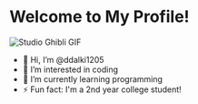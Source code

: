 # Welcome to My Profile!

![Studio Ghibli GIF](https://media.giphy.com/media/ZYZEFjLzOV3fq/giphy.gif)
- 👋 Hi, I’m @ddalki1205
- 👀 I’m interested in coding
- 🌱 I’m currently learning programming
- ⚡ Fun fact: I'm a 2nd year college student!

<!---
ddalki1205/ddalki1205 is a ✨ special ✨ repository because its `README.md` (this file) appears on your GitHub profile.
You can click the Preview link to take a look at your changes.
--->

